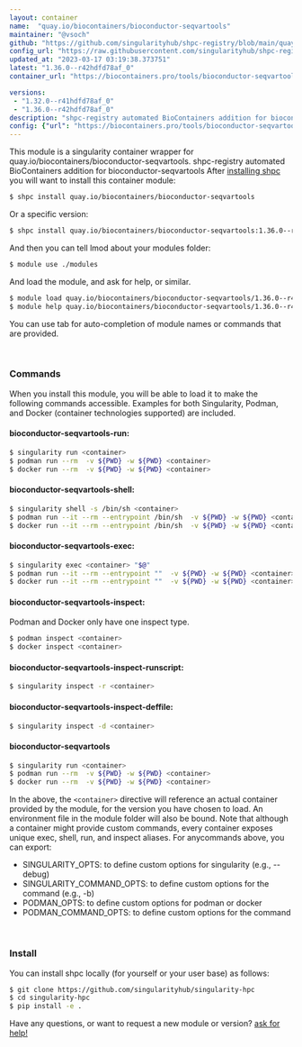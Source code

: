 ```yaml
---
layout: container
name:  "quay.io/biocontainers/bioconductor-seqvartools"
maintainer: "@vsoch"
github: "https://github.com/singularityhub/shpc-registry/blob/main/quay.io/biocontainers/bioconductor-seqvartools/container.yaml"
config_url: "https://raw.githubusercontent.com/singularityhub/shpc-registry/main/quay.io/biocontainers/bioconductor-seqvartools/container.yaml"
updated_at: "2023-03-17 03:19:38.373751"
latest: "1.36.0--r42hdfd78af_0"
container_url: "https://biocontainers.pro/tools/bioconductor-seqvartools"

versions:
 - "1.32.0--r41hdfd78af_0"
 - "1.36.0--r42hdfd78af_0"
description: "shpc-registry automated BioContainers addition for bioconductor-seqvartools"
config: {"url": "https://biocontainers.pro/tools/bioconductor-seqvartools", "maintainer": "@vsoch", "description": "shpc-registry automated BioContainers addition for bioconductor-seqvartools", "latest": {"1.36.0--r42hdfd78af_0": "sha256:41fa6f1713e818ba9f4dedc288d6c016fb39d1129e23bbe8df46aa92470ceb3d"}, "tags": {"1.32.0--r41hdfd78af_0": "sha256:4d9ef357f5c5fa712a59ed434495dec4d450e4c4db7fc3d6cdb3011e645996a1", "1.36.0--r42hdfd78af_0": "sha256:41fa6f1713e818ba9f4dedc288d6c016fb39d1129e23bbe8df46aa92470ceb3d"}, "docker": "quay.io/biocontainers/bioconductor-seqvartools"}
---
```


This module is a singularity container wrapper for quay.io/biocontainers/bioconductor-seqvartools.
shpc-registry automated BioContainers addition for bioconductor-seqvartools
After [installing shpc](#install) you will want to install this container module:


```bash
$ shpc install quay.io/biocontainers/bioconductor-seqvartools
```

Or a specific version:

```bash
$ shpc install quay.io/biocontainers/bioconductor-seqvartools:1.36.0--r42hdfd78af_0
```

And then you can tell lmod about your modules folder:

```bash
$ module use ./modules
```

And load the module, and ask for help, or similar.

```bash
$ module load quay.io/biocontainers/bioconductor-seqvartools/1.36.0--r42hdfd78af_0
$ module help quay.io/biocontainers/bioconductor-seqvartools/1.36.0--r42hdfd78af_0
```

You can use tab for auto-completion of module names or commands that are provided.

<br>

### Commands

When you install this module, you will be able to load it to make the following commands accessible.
Examples for both Singularity, Podman, and Docker (container technologies supported) are included.

#### bioconductor-seqvartools-run:

```bash
$ singularity run <container>
$ podman run --rm  -v ${PWD} -w ${PWD} <container>
$ docker run --rm  -v ${PWD} -w ${PWD} <container>
```

#### bioconductor-seqvartools-shell:

```bash
$ singularity shell -s /bin/sh <container>
$ podman run --it --rm --entrypoint /bin/sh  -v ${PWD} -w ${PWD} <container>
$ docker run --it --rm --entrypoint /bin/sh  -v ${PWD} -w ${PWD} <container>
```

#### bioconductor-seqvartools-exec:

```bash
$ singularity exec <container> "$@"
$ podman run --it --rm --entrypoint ""  -v ${PWD} -w ${PWD} <container> "$@"
$ docker run --it --rm --entrypoint ""  -v ${PWD} -w ${PWD} <container> "$@"
```

#### bioconductor-seqvartools-inspect:

Podman and Docker only have one inspect type.

```bash
$ podman inspect <container>
$ docker inspect <container>
```

#### bioconductor-seqvartools-inspect-runscript:

```bash
$ singularity inspect -r <container>
```

#### bioconductor-seqvartools-inspect-deffile:

```bash
$ singularity inspect -d <container>
```



#### bioconductor-seqvartools

```bash
$ singularity run <container>
$ podman run --rm  -v ${PWD} -w ${PWD} <container>
$ docker run --rm  -v ${PWD} -w ${PWD} <container>
```


In the above, the `<container>` directive will reference an actual container provided
by the module, for the version you have chosen to load. An environment file in the
module folder will also be bound. Note that although a container
might provide custom commands, every container exposes unique exec, shell, run, and
inspect aliases. For anycommands above, you can export:

 - SINGULARITY_OPTS: to define custom options for singularity (e.g., --debug)
 - SINGULARITY_COMMAND_OPTS: to define custom options for the command (e.g., -b)
 - PODMAN_OPTS: to define custom options for podman or docker
 - PODMAN_COMMAND_OPTS: to define custom options for the command

<br>

### Install

You can install shpc locally (for yourself or your user base) as follows:

```bash
$ git clone https://github.com/singularityhub/singularity-hpc
$ cd singularity-hpc
$ pip install -e .
```

Have any questions, or want to request a new module or version? [ask for help!](https://github.com/singularityhub/singularity-hpc/issues)